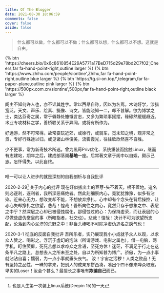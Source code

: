 ```yaml
---
title: Of The Blogger
date: 2021-08-30 18:06:59
comments: false
cover: false
aside: false
---
```


> 什么都可以做，什么都可以不做；什么都可以想，什么都可以不想。这就是自由。
<div class="btn-center">
{% btn 'https://cheers.bio/0x6c8610854E29A5771a17BeD715d29e78bd2C7f02',Cheers,far fa-hand-point-right,outline larger %}
{% btn 'https://www.zhihu.com/people/siontine',Zhihu,far fa-hand-point-right,outline blue larger %}
{% btn 'https://tg.si-on.top/',telegram,far fa-paper-plane,outline pink larger %}
{% btn 'https://500px.com.cn/siontine',500px,far fa-hand-point-right,outline black larger %}
</div>

阁主不知何许人也，亦不详其姓字。常以西昂自称，因以为名焉。木讷好学，涉猎宽泛。天文、声乐、绘素、摄像、诗文，皆能晓知一二，却不甚解。欲为博学之士，类达芬奇之属，常于僻静处慷慨言志，又多为繁琐事摇摆，碌碌然缓缓趋近。术业专攻材料之学，善桥联关系于异同，或将有所作为。

好远游，然不可常得。故常耍玩近郊，或徐行，或骑车，觅未知之境，观非常之景，专好行殊途以归。或见诸山林俊美，流雾霞光，往往欣欣然喜不自胜。

少不更事，常为新奇技术所迷。曾为黑莓Priv优化、系统重装而接触Linux，继而有志建站，期年之后，建成部落阁**基地**一座。后常著文章于阁中以自娱，颇示己志。忘怀得失，以此自终。

----
唯一可以让人进步的就是深刻的自我剖析与自我批评

2020-2-29[^1] 关于内心的批评
现在好似拔出土的豆芽-头不着天，根不着地。追名则必逐利，逐利者，我所深恶痛绝者。然此刻细察内心，竟犹犹豫豫，似多有沾染。近来心无力，想改变却不能，不想放弃挣扎，心中却有个念头在背后操控，让赤心失却挣扎之欲望，悲哉！惶哉！吾所向往之内心，竟然只存于想象之中、表层之中乎？然深层之心却已被侵蚀腐化，那侵蚀过的心：为保持虚荣，而让表层的心尽做些虚伪堂皇的事（所暗指者，社交也）。悲哉！惶哉！决计不可为欲望所支配，沦落到内心泥泞的荒野之中！非当头棒喝不可除净虚伪追名之戾气也！

2020-3-1 彻底的反面自我批评
吾所乐者，实乃展现我小小成就予众人以观，以求众人赞之、喝彩之。浮沉于虚幻的泡沫（所谓游戏、电影之属也），借一电脑，两手机，盯住荧屏，死死苦想以求哗众之言语，至死方休！迷茫，不满足于行走在这条平凡之路上，总想去人之所未至之处，自以为所知甚为博广。骄傲，为一点小事就沾沾自喜；懦弱，为一点小事就垂头丧气。
汝！宇宙之污秽！人类之败品！无有坚持之品性，一昧的拿来，把别人的成果东拼西凑，凑出个四不像来哗众取宠。卑劣的Loser！汝会个甚么？最擅长之事唯有**欺骗自己**而已。

[^1]:也是人生第一次装上linux系统(Deepin 15)的一天

